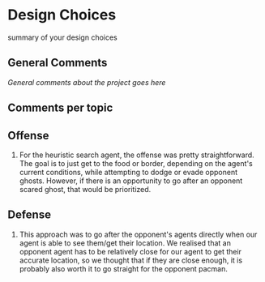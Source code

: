# Design Choices

summary of your design choices


## General Comments

_General comments about the project goes here_

## Comments per topic

## Offense
1) For the heuristic search agent, the offense was pretty straightforward. The goal is to just get
to the food or border, depending on the agent's current conditions, while attempting to dodge or evade
opponent ghosts. However, if there is an opportunity to go after an opponent scared ghost, that would be prioritized.
## Defense
1) This approach was to go after the opponent's agents directly when our agent is able to see them/get their location. We
realised that an opponent agent has to be relatively close for our agent to get their accurate location, so we thought that
if they are close enough, it is probably also worth it to go straight for the opponent pacman.
